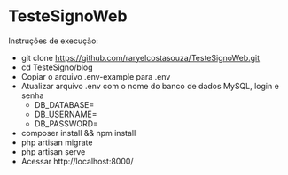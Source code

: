 # TesteSignoWeb

Instruções de execução:
* git clone https://github.com/raryelcostasouza/TesteSignoWeb.git
* cd TesteSigno/blog 
* Copiar o arquivo .env-example para .env
* Atualizar arquivo .env com o nome do banco de dados MySQL, login e senha
    * DB_DATABASE=
    * DB_USERNAME=
    * DB_PASSWORD=
* composer install && npm install
* php artisan migrate
* php artisan serve
* Acessar http://localhost:8000/